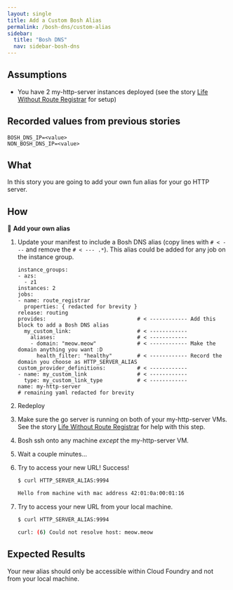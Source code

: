 ```yaml
---
layout: single
title: Add a Custom Bosh Alias
permalink: /bosh-dns/custom-alias
sidebar:
  title: "Bosh DNS"
  nav: sidebar-bosh-dns
---
```


## Assumptions
- You have 2 my-http-server instances deployed (see the story [Life Without
  Route Registrar](../route-registrar/life-without-rr) for setup)

## Recorded values from previous stories
```
BOSH_DNS_IP=<value>
NON_BOSH_DNS_IP=<value>
```

## What
In this story you are going to add your own fun alias for your go HTTP server.

## How

📝 **Add your own alias**

1. Update your manifest to include a Bosh DNS alias (copy lines with `# < ---` and remove the `# < --- .*`). This alias could be added
   for any job on the instance group.
   ```
   instance_groups:
   - azs:
     - z1
   instances: 2
   jobs:
   - name: route_registrar
     properties: { redacted for brevity }
   release: routing
   provides:                             # < ------------ Add this block to add a Bosh DNS alias
     my_custom_link:                     # < ------------
       aliases:                          # < ------------
       - domain: "meow.meow"             # < ------------ Make the domain anything you want :D
         health_filter: "healthy"        # < ------------ Record the domain you choose as HTTP_SERVER_ALIAS
   custom_provider_definitions:          # < ------------
   - name: my_custom_link                # < ------------
     type: my_custom_link_type           # < ------------
   name: my-http-server
   # remaining yaml redacted for brevity
   ```

1. Redeploy

1. Make sure the go server is running on both of your my-http-server VMs. See
   the story [Life Without Route Registrar](../route-registrar/life-without-rr)
   for help with this step.

1. Bosh ssh onto any machine _except_ the my-http-server VM.

1. Wait a couple minutes...

1. Try to access your new URL! Success!

   ```bash
   $ curl HTTP_SERVER_ALIAS:9994

   Hello from machine with mac address 42:01:0a:00:01:16
   ```

1. Try to access your new URL from your local machine.

   ```bash
   $ curl HTTP_SERVER_ALIAS:9994

   curl: (6) Could not resolve host: meow.meow
   ```

## Expected Results

Your new alias should only be accessible within Cloud Foundry and not from your
local machine.
